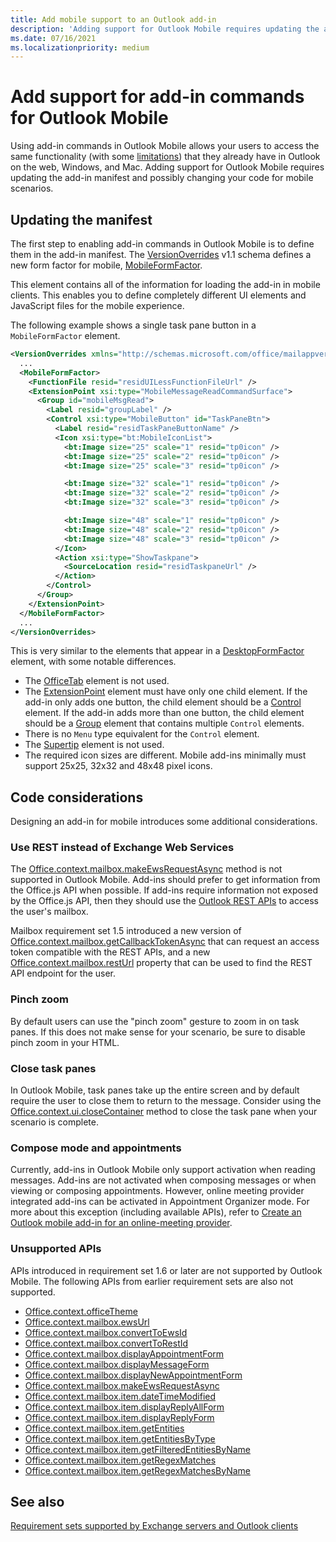 ```yaml
---
title: Add mobile support to an Outlook add-in
description: 'Adding support for Outlook Mobile requires updating the add-in manifest and possibly changing your code for mobile scenarios.'
ms.date: 07/16/2021
ms.localizationpriority: medium
---
```


# Add support for add-in commands for Outlook Mobile

Using add-in commands in Outlook Mobile allows your users to access the same functionality (with some [limitations](#code-considerations)) that they already have in Outlook on the web, Windows, and Mac. Adding support for Outlook Mobile requires updating the add-in manifest and possibly changing your code for mobile scenarios.

## Updating the manifest

The first step to enabling add-in commands in Outlook Mobile is to define them in the add-in manifest. The [VersionOverrides](/javascript/api/manifest/versionoverrides.md) v1.1 schema defines a new form factor for mobile, [MobileFormFactor](/javascript/api/manifest/mobileformfactor.md).

This element contains all of the information for loading the add-in in mobile clients. This enables you to define completely different UI elements and JavaScript files for the mobile experience.

The following example shows a single task pane button in a `MobileFormFactor` element.

```xml
<VersionOverrides xmlns="http://schemas.microsoft.com/office/mailappversionoverrides/1.1" xsi:type="VersionOverridesV1_1">
  ...
  <MobileFormFactor>
    <FunctionFile resid="residUILessFunctionFileUrl" />
    <ExtensionPoint xsi:type="MobileMessageReadCommandSurface">
      <Group id="mobileMsgRead">
        <Label resid="groupLabel" />
        <Control xsi:type="MobileButton" id="TaskPaneBtn">
          <Label resid="residTaskPaneButtonName" />
          <Icon xsi:type="bt:MobileIconList">
            <bt:Image size="25" scale="1" resid="tp0icon" />
            <bt:Image size="25" scale="2" resid="tp0icon" />
            <bt:Image size="25" scale="3" resid="tp0icon" />

            <bt:Image size="32" scale="1" resid="tp0icon" />
            <bt:Image size="32" scale="2" resid="tp0icon" />
            <bt:Image size="32" scale="3" resid="tp0icon" />

            <bt:Image size="48" scale="1" resid="tp0icon" />
            <bt:Image size="48" scale="2" resid="tp0icon" />
            <bt:Image size="48" scale="3" resid="tp0icon" />
          </Icon>
          <Action xsi:type="ShowTaskpane">
            <SourceLocation resid="residTaskpaneUrl" />
          </Action>
        </Control>
      </Group>
    </ExtensionPoint>
  </MobileFormFactor>
  ...
</VersionOverrides>
```

This is very similar to the elements that appear in a [DesktopFormFactor](/javascript/api/manifest/desktopformfactor.md) element, with some notable differences.

- The [OfficeTab](/javascript/api/manifest/officetab.md) element is not used.
- The [ExtensionPoint](/javascript/api/manifest/extensionpoint.md) element must have only one child element. If the add-in only adds one button, the child element should be a [Control](/javascript/api/manifest/control.md) element. If the add-in adds more than one button, the child element should be a [Group](/javascript/api/manifest/group.md) element that contains multiple `Control` elements.
- There is no `Menu` type equivalent for the `Control` element.
- The [Supertip](/javascript/api/manifest/supertip.md) element is not used.
- The required icon sizes are different. Mobile add-ins minimally must support 25x25, 32x32 and 48x48 pixel icons.

## Code considerations

Designing an add-in for mobile introduces some additional considerations.

### Use REST instead of Exchange Web Services

The [Office.context.mailbox.makeEwsRequestAsync](/javascript/api/requirement-sets/outlook/preview-requirement-set/office.context.mailbox.md#methods) method is not supported in Outlook Mobile. Add-ins should prefer to get information from the Office.js API when possible. If add-ins require information not exposed by the Office.js API, then they should use the [Outlook REST APIs](/outlook/rest/) to access the user's mailbox.

Mailbox requirement set 1.5 introduced a new version of [Office.context.mailbox.getCallbackTokenAsync](/javascript/api/requirement-sets/outlook/preview-requirement-set/office.context.mailbox.md#methods) that can request an access token compatible with the REST APIs, and a new [Office.context.mailbox.restUrl](/javascript/api/requirement-sets/outlook/preview-requirement-set/office.context.mailbox.md#properties) property that can be used to find the REST API endpoint for the user.

### Pinch zoom

By default users can use the "pinch zoom" gesture to zoom in on task panes. If this does not make sense for your scenario, be sure to disable pinch zoom in your HTML.

### Close task panes

In Outlook Mobile, task panes take up the entire screen and by default require the user to close them to return to the message. Consider using the [Office.context.ui.closeContainer](/javascript/api/office/office.ui#office-office-ui-closecontainer-member(1)) method to close the task pane when your scenario is complete.

### Compose mode and appointments

Currently, add-ins in Outlook Mobile only support activation when reading messages. Add-ins are not activated when composing messages or when viewing or composing appointments. However, online meeting provider integrated add-ins can be activated in Appointment Organizer mode. For more about this exception (including available APIs), refer to [Create an Outlook mobile add-in for an online-meeting provider](online-meeting.md#available-apis).

### Unsupported APIs

APIs introduced in requirement set 1.6 or later are not supported by Outlook Mobile. The following APIs from earlier requirement sets are also not supported.

- [Office.context.officeTheme](/javascript/api/requirement-sets/outlook/preview-requirement-set/office.context.md#officetheme-officetheme)
- [Office.context.mailbox.ewsUrl](/javascript/api/requirement-sets/outlook/preview-requirement-set/office.context.mailbox.md#properties)
- [Office.context.mailbox.convertToEwsId](/javascript/api/requirement-sets/outlook/preview-requirement-set/office.context.mailbox.md#methods)
- [Office.context.mailbox.convertToRestId](/javascript/api/requirement-sets/outlook/preview-requirement-set/office.context.mailbox.md#methods)
- [Office.context.mailbox.displayAppointmentForm](/javascript/api/requirement-sets/outlook/preview-requirement-set/office.context.mailbox.md#methods)
- [Office.context.mailbox.displayMessageForm](/javascript/api/requirement-sets/outlook/preview-requirement-set/office.context.mailbox.md#methods)
- [Office.context.mailbox.displayNewAppointmentForm](/javascript/api/requirement-sets/outlook/preview-requirement-set/office.context.mailbox.md#methods)
- [Office.context.mailbox.makeEwsRequestAsync](/javascript/api/requirement-sets/outlook/preview-requirement-set/office.context.mailbox.md#methods)
- [Office.context.mailbox.item.dateTimeModified](/javascript/api/requirement-sets/outlook/preview-requirement-set/office.context.mailbox.item.md#properties)
- [Office.context.mailbox.item.displayReplyAllForm](/javascript/api/requirement-sets/outlook/preview-requirement-set/office.context.mailbox.item.md#methods)
- [Office.context.mailbox.item.displayReplyForm](/javascript/api/requirement-sets/outlook/preview-requirement-set/office.context.mailbox.item.md#methods)
- [Office.context.mailbox.item.getEntities](/javascript/api/requirement-sets/outlook/preview-requirement-set/office.context.mailbox.item.md#methods)
- [Office.context.mailbox.item.getEntitiesByType](/javascript/api/requirement-sets/outlook/preview-requirement-set/office.context.mailbox.item.md#methods)
- [Office.context.mailbox.item.getFilteredEntitiesByName](/javascript/api/requirement-sets/outlook/preview-requirement-set/office.context.mailbox.item.md#methods)
- [Office.context.mailbox.item.getRegexMatches](/javascript/api/requirement-sets/outlook/preview-requirement-set/office.context.mailbox.item.md#methods)
- [Office.context.mailbox.item.getRegexMatchesByName](/javascript/api/requirement-sets/outlook/preview-requirement-set/office.context.mailbox.item.md#methods)

## See also

[Requirement sets supported by Exchange servers and Outlook clients](/javascript/api/requirement-sets/outlook-api-requirement-sets.md#requirement-sets-supported-by-exchange-servers-and-outlook-clients)